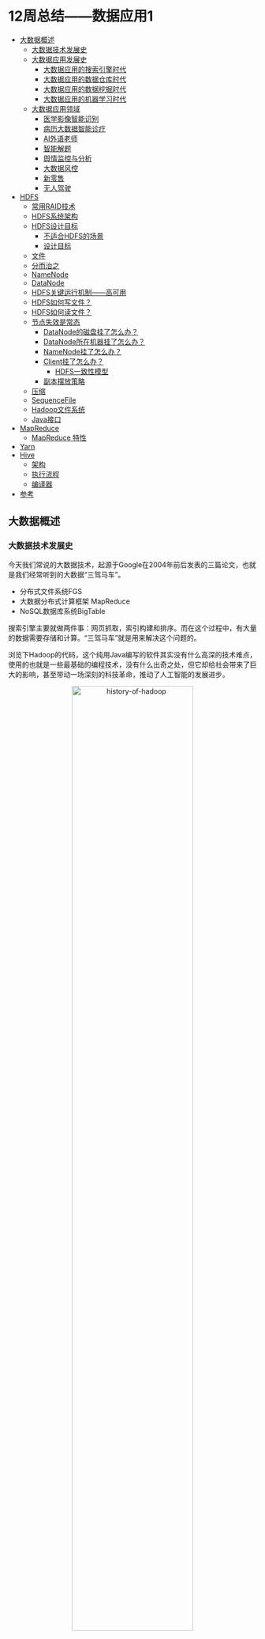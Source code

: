 # 12周总结——数据应用1

* [大数据概述](#大数据概述)
  * [大数据技术发展史](#大数据技术发展史)
  * [大数据应用发展史](#大数据应用发展史)
    * [大数据应用的搜索引擎时代](#大数据应用的搜索引擎时代)
    * [大数据应用的数据仓库时代](#大数据应用的数据仓库时代)
    * [大数据应用的数据挖掘时代](#大数据应用的数据挖掘时代)
    * [大数据应用的机器学习时代](#大数据应用的机器学习时代)
  * [大数据应用领域](#大数据应用领域)
    * [医学影像智能识别](#医学影像智能识别)
    * [病历大数据智能诊疗](#病历大数据智能诊疗)
    * [AI外语老师](#ai外语老师)
    * [智能解题](#智能解题)
    * [舆情监控与分析](#舆情监控与分析)
    * [大数据风控](#大数据风控)
    * [新零售](#新零售)
    * [无人驾驶](#无人驾驶)
* [HDFS](#hdfs)
  * [常用RAID技术](#常用raid技术)
  * [HDFS系统架构](#hdfs系统架构)
  * [HDFS设计目标](#hdfs设计目标)
    * [不适合HDFS的场景](#不适合hdfs的场景)
    * [设计目标](#设计目标)
  * [文件](#文件)
  * [分而治之](#分而治之)
  * [NameNode](#namenode)
  * [DataNode](#datanode)
  * [HDFS关键运行机制——高可用](#hdfs关键运行机制高可用)
  * [HDFS如何写文件？](#hdfs如何写文件)
  * [HDFS如何读文件？](#hdfs如何读文件)
  * [节点失效是常态](#节点失效是常态)
    * [DataNode的磁盘挂了怎么办？](#datanode的磁盘挂了怎么办)
    * [DataNode所在机器挂了怎么办？](#datanode所在机器挂了怎么办)
    * [NameNode挂了怎么办？](#namenode挂了怎么办)
    * [Client挂了怎么办？](#client挂了怎么办)
      * [HDFS一致性模型](#hdfs一致性模型)
    * [副本摆放策略](#副本摆放策略)
  * [压缩](#压缩)
  * [SequenceFile](#sequencefile)
  * [Hadoop文件系统](#hadoop文件系统)
  * [Java接口](#java接口)
* [MapReduce](#mapreduce)
  * [MapReduce 特性](#mapreduce-特性)
* [Yarn](#yarn)
* [Hive](#hive)
  * [架构](#架构)
  * [执行流程](#执行流程)
  * [编译器](#编译器)
* [参考](#参考)

## 大数据概述

### 大数据技术发展史

今天我们常说的大数据技术，起源于Google在2004年前后发表的三篇论文，也就是我们经常听到的大数据“三驾马车”。

- 分布式文件系统FGS
- 大数据分布式计算框架 MapReduce
- NoSQL数据库系统BigTable

搜索引擎主要就做两件事：网页抓取，索引构建和排序。而在这个过程中，有大量的数据需要存储和计算。“三驾马车”就是用来解决这个问题的。

浏览下Hadoop的代码，这个纯用Java编写的软件其实没有什么高深的技术难点，使用的也就是一些最基础的编程技术，没有什么出奇之处，但它却给社会带来了巨大的影响，甚至带动一场深刻的科技革命，推动了人工智能的发展进步。

<div align=center>
<img src="./res/history-of-hadoop.png" alt="history-of-hadoop" width="70%;" />
</div>

Lucene开源项目的创始人Doug Cutting，当时正在开发开源搜索引擎Nutch，阅读了Google的论文后，根据论文原理初步实现了类似GFS和MapReduce的功能。

2006年，Doug Cutting将这些大数据相关的功能从Nutch分类出来，启动了一个独立的项目专门开发维护大数据技术，这就是后来赫赫有名的Hadoop，主要包括了Hadoop分布式文件系统HDFS和大数据计算引擎MapReduce。

Hadoop发布之后，Yahoo首先用了起来。

大概又过了一年到了2007年，百度和阿里巴巴也开始使用Hadoop进行大数据存储与计算。

2008年，Hadoop正式成为Apache的顶级项目，后来Doug Cutting本人也成为Apache基金会的主席。自从，Hadoop作为软件开发领域的一颗明星冉冉升起。

同年，专门运营Hadoop的商业公司Cloudera成立，Hadoop得到了进一步的商业支持。

这个时候，Yahoo的一些人觉得用MapReduce进行大数据编程太麻烦了，于是开发了Pig。Pig是一种脚本语言，使用类似SQL的语法，开发者可以用Pig脚本描述对大数据集的操作，Pig经过编译后会生成MapReduce程序，然后在Hadoop上运行。

编写Pig脚本虽然比直接用MapReduce编程容易，但是依然需要学习新的脚本语法。于是Facebook又发布了Hive。Hive支持使用SQL语法进行大数据计算，比如说你可以写一个Select语句进行数据查询，然后Hive会把SQL语句转成MapReduce的计算程序。这样，熟悉数据库的数据分析师和工程师便可以无门槛使用大数据进行数据分析和处理了。

Hive出现后极大程度地降低了Hadoop的使用难度，迅速得到开发者和企业的追捧。据说，2011年的时候，Facebook大数据平台上运行的作用90%都来源于Hive。

随后，众多Hadoop周边产品开始出现，大数据生态体系逐渐形成，其中包括：

- 专门将关系数据库中的数据导入导出到Hadoop平台的Sqoop
- 针对大规模日志进行分布式收集、聚合和传输的Flume
- MapReduce工作流调度引擎Oozie

在Hadoop早期，MapReduce既是一个执行引擎，又是一个调度框架，服务器集群的资源调度管理由MapReduce自己完成。但是这样不利于资源复用，也使得MapReduce非常臃肿。于是一个新项目启动了，将MapReduce执行引擎和资源调度分离开来，这就是Yarn。2012年，Yarn成为一个独立的项目开始运营，随后被各类大数据产品支持，成为大数据平台上最主流的资源调度系统。

<div align=center>
<img src="./res/hadoop-ecosystem.jpg" alt="hadoop-ecosystem" width="70%;" />
</div>

同样是在2012年，UC伯克利AMP实验室开发的Spark开始崭露头角。当时AMP实验室的马铁博士发现使用MapReduce进行机器学习的时候性能非常差，因为机器学习算法通常需要进行很多次的迭代计算，而MapReduce每执行一次Map和Reduce计算都需要重新启动一次作业，带来大量的无谓消耗。还有一点就是MapReduce主要使用磁盘作为存储介质，而2012年的时候内存已经突破容量和成本限制，成为数据运行过程中主要的存储介质。Spark一经推出，立即受到业界的追捧，并逐步替代MapReduce在企业应用中的地位。

一般来说，像MapReduce、Spark这类计算框架处理的业务场景都被称作批处理计算，因为它们通常针对以“天”为单位产生的数据进行一次计算，然后得到需要的结果，这中间计算需要花费的时间大概是几十分钟甚至更长的时间。因为计算的数据是非在线得到的实时数据，而是历史数据，所以这类计算也被称为大数据离线计算。

而在大数据领域，还有另一类应用场景，它们需要对实时产生的大量数据进行即时计算，相应地，有Storm、Flink、Spark Streaming等流计算框架来满足此类大数据应用的场景。流式计算要处理的数据是实时在线产生的数据，所以这类计算也被称为大数据实时计算。

NoSQL系统处理的主要也是大规模海量数据的存储与访问，所以也被归为大数据技术。NoSQL曾经在2011年左右非常火爆，涌现出HBase、Cassandra等许多优秀的产品，其中HBase是从Hadoop中分离出来的，基于HDFS的NoSQL系统。

上面这些基本上都可以归类为大数据引擎或者大数据框架。而大数据处理的主要应用场景包括数据分析、数据挖掘与机器学习。数据分析主要使用Hive、Spark SQL等SQL引擎完成；数据挖掘与机器学习则有专门的机器学习框架TensorFlow、Mahout以及MLlib等，内置了主要的机器学习和数据挖掘算法。

<div align=center>
<img src="./res/big-data-ecosystem.jpg" alt="big-data-ecosystem" width="70%;" />
</div>

### 大数据应用发展史

#### 大数据应用的搜索引擎时代

作为全球最大的搜索引擎公司，Google也是我们公认的大数据鼻祖，它存储着世界几乎所有可访问的网页，数目可能超过万亿规模，全部存储起来大约需要数万块磁盘。为了将这些文件存储起来，Google开发了GFS（Google File System），将数千台服务器上的数万块磁盘统一管理起来，然后当作一个文件系统，统一存储所有这些网页文件。

Google得到这些网页文件是要构建搜索引擎，需要对所有文件中的单词进行词频统计，然后根据PageRank算法计算网页排名。这中间，Google需要对这数万块磁盘上的文件进行计算处理，也正是这些需求，Google又开发了MapReduce大数据计算框架。

#### 大数据应用的数据仓库时代

曾经人们在进行数据分析与统计是，仅仅局限于数据库，在数据库的计算环境中对数据库中的数据表进行统计分析。并且受数据量和计算能力的限制，只能对最重要的数据进行统计和分析。这里所谓最重要的数据，通常指的是给老板看的数据和财务相关的数据。

而Hive可以在Hadoop上进行SQL操作，失效数据统计与分析。也就是说，可以用更低廉的价格获得比以往多的多的数据存储与计算能力。可以把运行日志、应用采集数据、数据库数据放到一起进行计算分析，获得以前无法得到的数据结果，企业的数据仓库也随之呈指数级膨胀。

不仅是老板，公司中每个普通员工，比如产品经理、运营人员、工程师，只要有数据访问权限，都可以提出分析需求，从大数据仓库中获得自己想要了解的数据分析结果。

#### 大数据应用的数据挖掘时代

很早以前商家就通过数据发现，买尿不湿的人通常也会买啤酒，于是精明的商家就把这两样商品放在一起，以促进销售。除了商品和商品有关系，还可以利用人和人之间的关系推荐商品。如果两个人购买的商品有很多都是类似甚至相同的，不管这两个人天南海北相隔多远，他们一定有某种关系，比如可能有差不多的教育背景、经济收入、兴趣爱好。根据这些关系，可以进行关联推荐，让他们看到自己感兴趣的商品。

大数据还可以将每个人身上的不同特性挖掘出来，打上各种各样的标签：90后、生活在一线城市、月收入1～2万、宅。。。这些标签组成用户画像，并且只要这样的标签足够多，就可以完整的描绘出一个人。除了商品销售，数据挖掘还可以用于人际关系挖掘。

#### 大数据应用的机器学习时代

人们很早就发现，数据中蕴含着规律，这个规律是所有数据都遵循的，过去发生的事情遵循这个规律，将要发生的事情也遵循这个规律。一旦找到这个规律，对于正在发生的事情，就可以按照这个规律进行预测。

在过去，受数据采集、存储、计算能力的限制，只能通过抽样的方式获取小部分数据，无法得到完整的、全局的、细节的规律。而现在有了大数据，可以把全部的历史数据都收集起来，统计其规律，进而预测正在发生的事情。

这就是机器学习。

### 大数据应用领域

#### 医学影像智能识别

图像识别是机器学习获得的重大突破之一，使用大量的图片数据进行深度机器学习训练，机器可以识别出特定的图像元素，比如猫或者人脸，当然也可以识别出病理特征。

比如X光片里的异常病灶位置，是可以通过机器学习智能识别出来的。甚至可以说医学影像智能识别在某些方面已经比一般医生拥有更高的读图识别能力。

#### 病历大数据智能诊疗

病历，特别是专家写的病历，本身就是一笔巨大的知识财富，利用大数据技术将这些知识进行处理、分析、统计、挖掘，可以构成一个病历知识库，可以分享给更多人，即构成一个智能辅助诊疗系统。

<div align=center>
<img src="./res/big-data-in-treatment.jpg" alt="big-data-in-treatment" width="70%;" />
</div>

#### AI外语老师

得益于语音识别和语音合成技术的成熟（语音识别与合成技术同样是利用大数据技术进行机器学习与训练），一些在线教育网站尝试用人工智能外语老师进行外语教学。这里面的原理其实并不复杂，聊天机器人技术已经普遍应用，只要将学习的知识点设计进聊天的过程中，就可以实现一个简单的AI外语老师。

#### 智能解题

比较简单的智能解题系统其实是利用搜索引擎技术，在收集大量的试题以及答案的基础上，进行试题匹配，将匹配成功的答案返回。这个过程看起来就像智能做题一样，表面看给个题目就能解出答案，而实际上只是找到答案。

进阶一点的智能解题系统，通过图像识别与自然语言处理（这两项技术依然使用大数据技术实现），进行相似性匹配。更改试题的部分数字、文字表述，但是不影响实质性解答思路，依然可以解答。

高阶的智能解题系统，利用神经网络机器学习技术，将试题的自然语言描述转化成形式语言，然后分析知识点和解题策略，进行自动推导，从而完成实质性的解题。

#### 舆情监控与分析

编写数据爬虫，实时爬取哥哥社交新媒体上的各种用户内容和媒体信息，然后通过自然语言处理，就可以进行情感分析、热点事件追踪等。舆情实时监控可用于商业领域，引导智能广告投放；可用于金融领域，辅助执行自动化股票、期权、数字货币交易；可用于社会管理，及时发现可能引发社会问题的舆论倾向。

在美国总统大选期间，候选人就曾雇佣大数据公司利用社交媒体的数据进行分析，发现选票可能摇摆的地区，有针对性前去进行竞选演讲。并利用大数据分析选民关注的话题，包装自己的竞选主张。

#### 大数据风控

在金融借贷中，如何识别出高风险用户，要求其提供更多抵押、支付更高利息、调整更低额度，甚至拒绝贷款，从而降低金融机构的风险。事实上，金融行业已经沉淀了大量的历史数据，利用这些数据进行计算，可以得到用户特征和风险指数的曲线（即风控模型）。当新用户申请贷款的时候，将该用户特征带入曲线进行计算，就可以得到该用户的风险指数，进而自动给出该用户的贷款策略。

#### 新零售

亚马逊Go无人店使用大量的摄像头，实时捕捉用户行为，判断用户取出还是放回商品、取了何种商品等。这实际上市大数据流计算与机器学习的结合，最终实现的购物效果是，无需排队买单，进去就拿东西，拿好了就走。

#### 无人驾驶

无人驾驶就是在人的驾驶过程中实时采集车辆周边数据和驾驶控制信息，然后通过机器学习，获得周边信息与驾驶方式的对应关系（自动驾驶模型）。然后将这个模型应用到无人驾驶汽车上，传感器获得车辆周边数据后，就可以通过自动驾驶模型计算出车辆控制信息（转向、刹车等）。

计算自动驾驶模型需要大量的数据，所以我们看到，这些无人驾驶创业公司都在不断攀比自己的训练数据有几十万公里、几百万公里，因为训练数据的量意味着模型的完善程度。

## HDFS

### 常用RAID技术

<div align=center>
<img src="../w07/res/raid.jpg" alt="raid" width="70%;" />
</div>

### HDFS系统架构

<div align=center>
<img src="../w07/res/hdfs-arch.jpg" alt="hdfs-arch" width="70%;" />
<img src="./res/hdfs-storage.jpg" alt="hdfs-storaget" width="70%;" />
</div>

### HDFS设计目标

HDFS 以**流式数据访问模式**存储**超大文件**，运行于**商用硬件**集群上。

#### 不适合HDFS的场景

- 低延迟的数据访问

- 大量小文件：超过NameNode的处理能力

- 多用户随机写入修改文件

HDFS为了做到可靠性（reliability）创建了多份数据块（data blocks）的复制（replicas），并将它们放置在服务器群的计算节点中（compute nodes），MapReduce就可以在它们所在节点上处理这些数据了。

<div align=center>
<img src="./res/hdfs-process.jpg" alt="hdfs-process" width="70%;" />
</div>

#### 设计目标

假设：节点失效是常态

理想：

1. 任何一个节点失效，不影响HDFS服务
2. HDFS可以自动完成副本的复制

### 文件

文件切分成块（默认大小64M），以块为单位，每个块有多个副本存储在不同的机器上，副本数可以在文件生成时指定（默认值3）。

NameNode是主节点，存储文件的元数据如文件名，文件目录结构，文件属性（生成时间，副本数，文件权限），以及每个文件的块列表以及块所在的DataNode等。

DataNode在本地文件系统存储文件块数据，以及块数据的校验和。可以创建、删除、移动或重命名文件，当文件创建、写入和关闭之后不能修改文件内容。

### 分而治之

TBD

### NameNode

NameNode是一个中心服务器，负责管理文件系统的名字空间（namespace）以及客户端对文件的访问。

文件操作，NameNode负责文件元数据的操作，DataNode负责处理文件内容的读写请求，与文件内容相关的数据流不经过NameNode，只会询问它与哪个DataNode联系。这样避免NameNode成为系统的瓶颈。

副本存放在哪些DataNode上由NameNode来控制，根据全局情况做出块放置决定，读取文件时NameNode尽量让用户先读取最近的副本，降低带块消耗的读取时延

NameNode全权管理数据块的复制，它周期性地从集群中的每个DataNode接收心跳信号和块状态报告（blockreport）。接收到心跳信号意味着该DataNode节点工作正常。块状态报告包含了一个该DataNode上所有数据块的列表。

### DataNode

一个数据块DataNode以文件存储在磁盘上，包括两个文件，一个是数据本身，一个是元数据包括数据块的长度，块数据的校验和，以及时间戳。

DataNode启动后向NameNode注册，通过后，周期性（每小时）的向NameNode上报所有的块信息。

心跳是每3秒一次，心跳返回结果带有NameNode给该DataNode的命令如复制块数据到另一台机器，或删除某个数据块。如果超过10分钟没有收到某个DataNode的心跳，则认为该节点不可用。

集群运行中可以安全加入和退出一些机器。

### HDFS关键运行机制——高可用

集群由一个NameNode和多个DataNode组成

- 数据复制（冗余机制）
- 故障检测
- DataNode

  - 心跳包

  - 块报告

  - 数据完整性检测
- NameNode
  - 日志文件
  - 镜像文件
- 空间回收机制

### HDFS如何写文件？

<div align=center>
<img src="./res/hdfs-write-file.jpg" alt="hdfs-write-file" width="48%;" />
<img src="./res/hdfs-write-block.jpg" alt="hdfs-write-block" width="48%;" />
</div>

- 使用HDFS提供的客户端开发库Client，向远程的NameNode发起RPC请求；
- NameNode会检查要创建的文件是否已经存在，创建者是否有权限进行操作，成功则会为文件创建一个记录，否则会让客户端抛出异常；
- 当客户端开始写入文件的时候，开发库会将文件切分成多个packets，并在内部以数据队列“data queue”的形式管理这些packets，并向NameNode申请新的blocks，获取用来存储replicas的合适的DataNode列表，列表的大小根据在NameNode中对replication的设置而定。
- 开始以pipeline的形式将packets写入所有的replicas中。开发库把packet以流的方式写入第一个DataNode，该DataNode把这个packet存储之后，再将它传递给在此pipeline中的下一个DataNode，直到最后一个DataNode，这种写数据的方式呈流水线的形式。
- 最后一个DataNode成功存储之后会返回一个ack packet，在pipeline里传递至客户端，在客户端的开发库内部维护着“ack queue”，成功收到DataNode返回的ack packet后会从“ack queue”移除相应的packet。
- 如果传输过程中，有某个DataNode出现了故障，那么当前的pipeline会被关闭，出现故障的DataNode会从当前的pipeline中移除，剩余的block会继续在剩下的DataNode中以pipeline的形式传输，同时NameNode会分配一个新的DataNode，保持replicas设定的数量。

### HDFS如何读文件？

<div align=center>
<img src="./res/hdfs-read-file.jpg" alt="hdfs-read-file" width="70%;" />
</div>

- 使用HDFS提供的客户端开发库Client，向远程的NameNode发起RPC请求；
- NameNode会视情况返回文件的部分或者全部block列表，对于每个block，NameNode都会返回有该block拷贝的DataNode地址；
- 客户端开发库Client会选取离客户端最接近的DataNode来读取block；如果客户端本身就是DataNode，那么将从本地直接获取数据。
- 读取完当前block的数据后，关闭与当前的DataNode连接，并为读取下一个block寻找最佳的DataNode；
- 当读取列表的block后，且文件读取还没有结束，客户端开发库会继续向NameNode获取下一批的block列表；
- 读取完一个block都会进行checksum验证，如果读取DataNode时出现错误，客户端会通知NameNode，然后再从下一个拥有该block拷贝的DataNode继续读。

### 节点失效是常态

#### DataNode的磁盘挂了怎么办？

- DataNode正常服务
- 坏掉的磁盘上的数据尽快通知NameNode

#### DataNode所在机器挂了怎么办？

DataNode每3秒向NameNode发送心跳，如果10分钟DataNode没有向NameNode发送心跳，则NameNode认为该DataNode已经挂了，NameNode将取出该DataNode上对应的block，对其进行复制。

#### NameNode挂了怎么办？

持久化元数据

- 操作日志edit log
  - 记录文件创建、删除、修改文件属性下等操作
- fsimage
  - 包含完整的命名空间
  - file - block的映射关系
  - 文件的属性（ACL、quota、修改时间等）

<div align=center>
<img src="./res/hdfs-ha-namenode.jpg" alt="hdfs-ha-namenode" width="70%;" />
</div>

#### Client挂了怎么办？

一致性问题

<div align=center>
<img src="./res/hdfs-client-down.jpg" alt="hdfs-client-down" width="70%;" />
</div>

##### HDFS一致性模型

- 文件创建以后，不保证在NameNode立即可见，即使文件刷新并存储，文件长度依然可能为0；
- 当写入数据超过一个block后，新的reader可以看见第一个block，reader不能看见当前正在写入的block；
- HDFS提供sync()方法强制缓存与数据节点同步，sync()调用成功后，当前写入数据对所有reader可见且一致；
- 调用sync()会导致额外的开销。

#### 副本摆放策略

<div align=center>
<img src="./res/hdfs-replica.jpg" alt="hdfs-replica" width="70%;" />
</div>

### 压缩

减少存储所需的磁盘空间

加速数据在网络和磁盘上的传输

<div align=center>
<img src="./res/hdfs-compression.jpg" alt="hdfs-compression" width="70%;" />
</div>

### SequenceFile

<div align=center>
<img src="./res/hdfs-sequence-file.jpg" alt="hdfs-sequence-file" width="70%;" />
</div>

### Hadoop文件系统


### Java接口


## MapReduce

- 处理海量数据（TB级别）
- 成百上千CPU实现并行处理

### MapReduce 特性



## Yarn

全称 Yet Another Resource Negotiator

是下一代MapReduce框架

不再是一个传统的MapReduce框架，甚至与MapReduce无关

一个通用的运行时框架，用户可以编写自己的计算框架，在该运行环境中运行

MapReduce的架构，在MapReduce应用程序的启动过程中，最重要的就是把MapReduce程序分发到大数据集群的服务器上，在Hadoop 1中，这个过程主要是通过TaskTracker和JobTracker通信来完成。

这种架构方案的主要缺点是，服务器集群资源调度管理和MapReduce执行过程耦合在一起，如果想在当前集群中运行其他计算任务，比如Spart或者Storm，就无法统一使用集群中的资源了。

在Hadoop早期的时候，大数据技术就只有Hadoop一家，这个缺点并不明显。但随着大数据技术的发展，各种新的计算框架不断出现，我们不可能为每一种计算框架部署一个服务器集群，而且就算能部署新集群，数据还是在原来集群的HDFS上。所以我们需要把MapReduce的资源管理和计算框架分开，这也是Hadoop 2最主要的变化，就是将Yarn从MapReduce中分离出来，成为一个独立的资源调度框架。

## Hive

### 架构

### 执行流程

- 操作符是Hive的最小处理单元
- 每个操作符处理代表HDFS操作或MR作业
- 编译器把Hive SQL转换成一组操作符

### 编译器


## 参考

